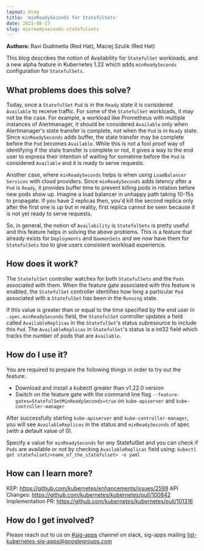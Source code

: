 ```yaml
---
layout: blog
title: 'minReadySeconds for StatefulSets'
date: 2021-08-27
slug: minreadyseconds-statefulsets
---
```


**Authors:** Ravi Gudimetla (Red Hat), Maciej Szulik (Red Hat)

This blog describes the notion of Availability for `StatefulSet` workloads, and a new alpha feature in Kubernetes 1.22 which adds `minReadySeconds` configuration for `StatefulSets`.

## What problems does this solve?

Today, once a `StatefulSet` `Pod` is in the `Ready` state it is considered `Available` to receive traffic. For some of the `StatefulSet` workloads, it may not be the case. For example, a workload like Prometheus with multiple instances of Alertmanager, it should be considered `Available` only when Alertmanager's state transfer is complete, not when the `Pod` is in `Ready` state. Since `minReadySeconds` adds buffer, the state transfer may be complete before the `Pod` becomes `Available`. While this is not a fool proof way of identifying if the state transfer is complete or not, it gives a way to the end user to express their intention of waiting for sometime before the `Pod` is considered `Available` and it is ready to serve requests. 

Another case, where `minReadySeconds` helps is when using `LoadBalancer` `Services` with cloud providers. Since `minReadySeconds` adds latency after a `Pod` is `Ready`, it provides buffer time to prevent killing pods in rotation before new pods show up. Imagine a load balancer in unhappy path taking 10-15s to propagate. If you have 2 replicas then, you'd kill the second replica only after the first one is up but in reality, first replica cannot be seen because it is not yet ready to serve requests.

So, in general, the notion of `Availability` is `StatefulSets` is pretty useful and this feature helps in solving the above problems. This is a feature that already exists for `Deployments` and `DaemonSets` and we now have them for `StatefulSets` too to give users consistent workload experience.


## How does it work?

The `StatefulSet` controller watches for both `StatefulSets` and the `Pods` associated with them. When the feature gate associated with this feature is enabled, the `StatefulSet` controller identifies how long a particular `Pod` associated with a `StatefulSet` has been in the `Running` state.

If this value is greater than or equal to the time specified by the end user in `.spec.minReadySeconds` field, the `StatefulSet` controller updates a field called `AvailableReplicas` in the `StatefulSet`'s status subresource to include this `Pod`. The `AvailableReplicas` in `StatefulSet`'s status is a int32 field which tracks the number of pods that are `Available`.

## How do I use it?

You are required to prepare the following things in order to try out the feature:

   - Download and install a kubectl greater than v1.22.0 version
   - Switch on the feature gate with the command line flag `--feature-gates=StatefulSetMinReadySeconds=true` on `kube-apiserver` and `kube-controller-manager`

After successfully starting `kube-apiserver` and `kube-controller-manager`, you will see `AvailableReplicas` in the status and `minReadySeconds` of spec (with a default value of 0). 

Specify a value for `minReadySeconds` for any StatefulSet and you can check if `Pods` are available or not by checking `AvailableReplicas` field using:
`kubectl get statefulset/<name_of_the_statefulset> -o yaml`

## How can I learn more?

KEP: https://github.com/kubernetes/enhancements/issues/2599
API Changes: https://github.com/kubernetes/kubernetes/pull/100842
Implementation PR: https://github.com/kubernetes/kubernetes/pull/101316

## How do I get involved?

Please reach out to us on [#sig-apps](https://kubernetes.slack.com/archives/C18NZM5K9) channel on slack, sig-apps mailing list-kubernetes-sig-apps@googlegroups.com

